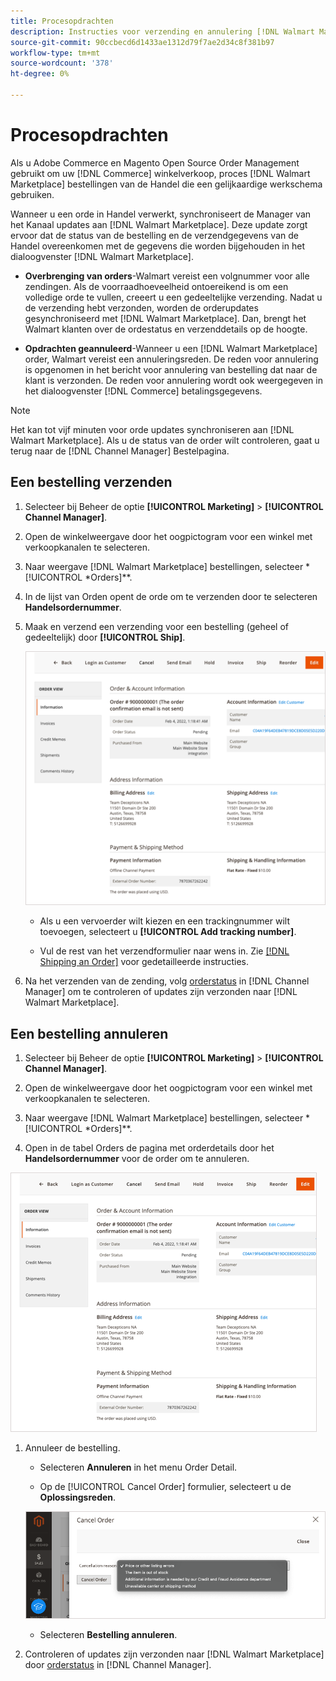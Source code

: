 ```yaml
---
title: Procesopdrachten
description: Instructies voor verzending en annulering [!DNL Walmart Marketplace] bestellingen van Adobe Commerce en Magento Open Source.
source-git-commit: 90ccbecd6d1433ae1312d79f7ae2d34c8f381b97
workflow-type: tm+mt
source-wordcount: '378'
ht-degree: 0%

---
```



# Procesopdrachten

Als u Adobe Commerce en Magento Open Source Order Management gebruikt om uw [!DNL Commerce] winkelverkoop, proces [!DNL Walmart Marketplace] bestellingen van de Handel die een gelijkaardige werkschema gebruiken.

Wanneer u een orde in Handel verwerkt, synchroniseert de Manager van het Kanaal updates aan [!DNL Walmart Marketplace]. Deze update zorgt ervoor dat de status van de bestelling en de verzendgegevens van de Handel overeenkomen met de gegevens die worden bijgehouden in het dialoogvenster [!DNL Walmart Marketplace].

* **Overbrenging van orders**-Walmart vereist een volgnummer voor alle zendingen. Als de voorraadhoeveelheid ontoereikend is om een volledige orde te vullen, creeert u een gedeeltelijke verzending. Nadat u de verzending hebt verzonden, worden de orderupdates gesynchroniseerd met [!DNL Walmart Marketplace]. Dan, brengt het Walmart klanten over de ordestatus en verzenddetails op de hoogte.

* **Opdrachten geannuleerd**-Wanneer u een [!DNL Walmart Marketplace] order, Walmart vereist een annuleringsreden. De reden voor annulering is opgenomen in het bericht voor annulering van bestelling dat naar de klant is verzonden. De reden voor annulering wordt ook weergegeven in het dialoogvenster [!DNL Commerce] betalingsgegevens.

>[!NOTE]
>
> Het kan tot vijf minuten voor orde updates synchroniseren aan [!DNL Walmart Marketplace]. Als u de status van de order wilt controleren, gaat u terug naar de [!DNL Channel Manager] Bestelpagina.

## Een bestelling verzenden

1. Selecteer bij Beheer de optie **[!UICONTROL Marketing]** > **[!UICONTROL Channel Manager]**.

1. Open de winkelweergave door het oogpictogram voor een winkel met verkoopkanalen te selecteren.

1. Naar weergave [!DNL Walmart Marketplace] bestellingen, selecteer *[!UICONTROL *Orders]**.

1. In de lijst van Orden opent de orde om te verzenden door te selecteren **Handelsordernummer**.

1. Maak en verzend een verzending voor een bestelling (geheel of gedeeltelijk) door **[!UICONTROL Ship]**.

   ![Gedetailleerde weergave voor handelsorders voor een Walmart Marketplace-order](assets/order-detail-with-external-order-id.png)

   * Als u een vervoerder wilt kiezen en een trackingnummer wilt toevoegen, selecteert u **[!UICONTROL Add tracking number]**.

   * Vul de rest van het verzendformulier naar wens in. Zie [[!DNL Shipping an Order]](https://docs.magento.com/user-guide/sales/order-ship.html) voor gedetailleerde instructies.

1. Na het verzenden van de zending, volg [orderstatus](manage-orders.md#about-order-status) in [!DNL Channel Manager] om te controleren of updates zijn verzonden naar [!DNL Walmart Marketplace].

## Een bestelling annuleren

1. Selecteer bij Beheer de optie **[!UICONTROL Marketing]** > **[!UICONTROL Channel Manager]**.

1. Open de winkelweergave door het oogpictogram voor een winkel met verkoopkanalen te selecteren.

1. Naar weergave [!DNL Walmart Marketplace] bestellingen, selecteer *[!UICONTROL *Orders]**.

1. Open in de tabel Orders de pagina met orderdetails door het **Handelsordernummer** voor de order om te annuleren.

![Gedetailleerde weergave voor handelsorders voor een Walmart Marketplace-order](assets/order-detail-with-external-order-id.png)

1. Annuleer de bestelling.

   * Selecteren **Annuleren** in het menu Order Detail.

   * Op de [!UICONTROL Cancel Order] formulier, selecteert u de **Oplossingsreden**.

   ![Gedetailleerde weergave voor handelsorders voor een Walmart Marketplace-order](assets/cancel-order-reason-selector.png)

   * Selecteren **Bestelling annuleren**.


1. Controleren of updates zijn verzonden naar [!DNL Walmart Marketplace] door [orderstatus](manage-orders.md#about-order-status) in [!DNL Channel Manager].
